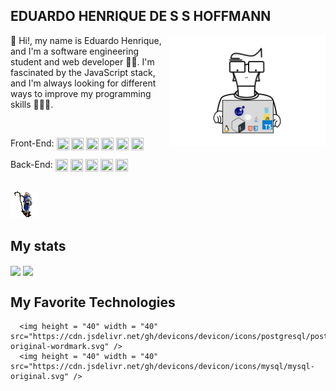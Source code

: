 <div>
  <h2> EDUARDO HENRIQUE DE S S HOFFMANN </h2>
   <img align="right" src="https://github.com/EduDevHe/EduDevHE/blob/main/Edu%20dev.gif" alt="this slowpoke moves"  width="250" />
   <p>👋 Hi!, my name is Eduardo Henrique, and I'm a software engineering student and web developer 🧑‍💻. I'm fascinated by the JavaScript stack, and I'm always looking for different ways to improve my programming skills 🏋️‍♂️🧠.</p>
   <br>
  
 <P>
 Front-End:  
 <img align="center" height = "20" width = "20" src="https://cdn.jsdelivr.net/gh/devicons/devicon/icons/html5/html5-original.svg" /> 
 <img align="center" height = "20" width = "20" src="https://cdn.jsdelivr.net/gh/devicons/devicon/icons/css3/css3-original.svg" />
 <img align="center" height = "20" width = "20" src="https://cdn.jsdelivr.net/gh/devicons/devicon/icons/javascript/javascript-original.svg" />
 <img align="center" height = "20" width = "20" src="https://cdn.jsdelivr.net/gh/devicons/devicon/icons/typescript/typescript-original.svg"/>      
 <img align="center" height = "20" width = "20" src="https://cdn.jsdelivr.net/gh/devicons/devicon/icons/react/react-original-wordmark.svg" />
 <img align="center" height = "20" width = "20" src="https://cdn.jsdelivr.net/gh/devicons/devicon/icons/svelte/svelte-original.svg"/>          
 </P>
 <p>
   Back-End:
   <img align="center" height = "20" width = "20" src="https://cdn.jsdelivr.net/gh/devicons/devicon/icons/typescript/typescript-original.svg"/>      
   <img align="center" height = "20" width = "20" src="https://cdn.jsdelivr.net/gh/devicons/devicon/icons/php/php-original.svg" />
   <img align="center" height = "20" width = "20" src="https://cdn.jsdelivr.net/gh/devicons/devicon/icons/python/python-original.svg" />
   <img align="center" height = "20" width = "20" src="https://cdn.jsdelivr.net/gh/devicons/devicon/icons/go/go-original.svg" />
   <img align="center" height = "20" width = "20" src="https://cdn.jsdelivr.net/gh/devicons/devicon/icons/lua/lua-plain-wordmark.svg" />
 </p>

 
</div>

<br>
<img src="https://github.com/EduDevHe/EduDevHE/blob/main/wololo-age-of-empires.gif" alt="this slowpoke moves"   /> 

## My stats
<div style="display: inline-block;">
  <img align="center" 
  height="200em" src="https://github-readme-stats.vercel.app/api?username=EduDevHe&repo=github-readme-stats&theme=swift"
   />
  <img
    align="center"
    height="200em"
    src="https://github-readme-stats.vercel.app/api/top-langs/?username=EduDevHe&layout=compact&locale=pt-br&langs_count=20&theme=swift"
  />
</div>

## My Favorite Technologies
 <div>
      
     
      
      
      
     
     
      
      
      <img height = "40" width = "40" src="https://cdn.jsdelivr.net/gh/devicons/devicon/icons/postgresql/postgresql-original-wordmark.svg" />
      <img height = "40" width = "40" src="https://cdn.jsdelivr.net/gh/devicons/devicon/icons/mysql/mysql-original.svg" />  
</div>
